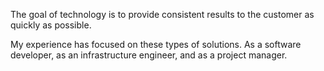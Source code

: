 
The goal of technology is to provide consistent results to the customer as quickly as possible.

My experience has focused on these types of solutions. 
As a software developer, as an infrastructure engineer, 
and as a project manager.

